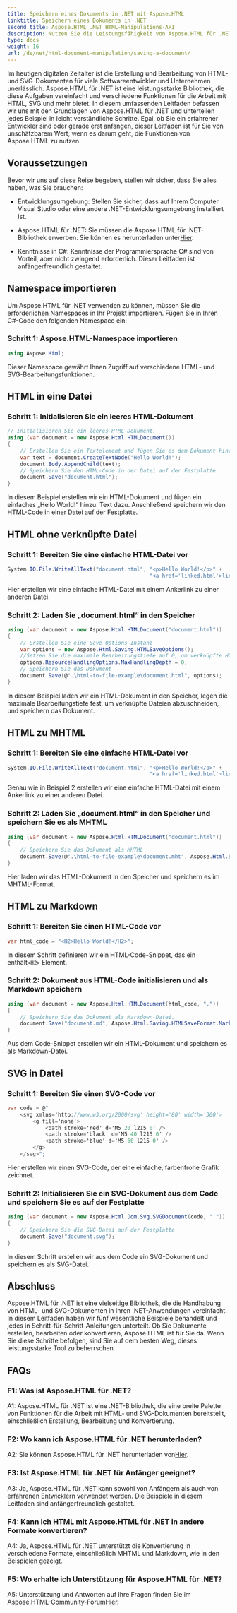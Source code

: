 ```yaml
---
title: Speichern eines Dokuments in .NET mit Aspose.HTML
linktitle: Speichern eines Dokuments in .NET
second_title: Aspose.HTML .NET HTML-Manipulations-API
description: Nutzen Sie die Leistungsfähigkeit von Aspose.HTML für .NET mit unserer Schritt-für-Schritt-Anleitung. Erfahren Sie, wie Sie HTML- und SVG-Dokumente erstellen, bearbeiten und konvertieren
type: docs
weight: 16
url: /de/net/html-document-manipulation/saving-a-document/
---
```


Im heutigen digitalen Zeitalter ist die Erstellung und Bearbeitung von HTML- und SVG-Dokumenten für viele Softwareentwickler und Unternehmen unerlässlich. Aspose.HTML für .NET ist eine leistungsstarke Bibliothek, die diese Aufgaben vereinfacht und verschiedene Funktionen für die Arbeit mit HTML, SVG und mehr bietet. In diesem umfassenden Leitfaden befassen wir uns mit den Grundlagen von Aspose.HTML für .NET und unterteilen jedes Beispiel in leicht verständliche Schritte. Egal, ob Sie ein erfahrener Entwickler sind oder gerade erst anfangen, dieser Leitfaden ist für Sie von unschätzbarem Wert, wenn es darum geht, die Funktionen von Aspose.HTML zu nutzen.

## Voraussetzungen

Bevor wir uns auf diese Reise begeben, stellen wir sicher, dass Sie alles haben, was Sie brauchen:

- Entwicklungsumgebung: Stellen Sie sicher, dass auf Ihrem Computer Visual Studio oder eine andere .NET-Entwicklungsumgebung installiert ist.

- Aspose.HTML für .NET: Sie müssen die Aspose.HTML für .NET-Bibliothek erwerben. Sie können es herunterladen unter[Hier](https://releases.aspose.com/html/net/).

- Kenntnisse in C#: Kenntnisse der Programmiersprache C# sind von Vorteil, aber nicht zwingend erforderlich. Dieser Leitfaden ist anfängerfreundlich gestaltet.

## Namespace importieren

Um Aspose.HTML für .NET verwenden zu können, müssen Sie die erforderlichen Namespaces in Ihr Projekt importieren. Fügen Sie in Ihren C#-Code den folgenden Namespace ein:

### Schritt 1: Aspose.HTML-Namespace importieren
```csharp
using Aspose.Html;
```

Dieser Namespace gewährt Ihnen Zugriff auf verschiedene HTML- und SVG-Bearbeitungsfunktionen.

## HTML in eine Datei

### Schritt 1: Initialisieren Sie ein leeres HTML-Dokument
```csharp
// Initialisieren Sie ein leeres HTML-Dokument.
using (var document = new Aspose.Html.HTMLDocument())
{
    // Erstellen Sie ein Textelement und fügen Sie es dem Dokument hinzu
    var text = document.CreateTextNode("Hello World!");
    document.Body.AppendChild(text);
    // Speichern Sie den HTML-Code in der Datei auf der Festplatte.
    document.Save("document.html");
}
```

In diesem Beispiel erstellen wir ein HTML-Dokument und fügen ein einfaches „Hello World!“ hinzu. Text dazu. Anschließend speichern wir den HTML-Code in einer Datei auf der Festplatte.

## HTML ohne verknüpfte Datei

### Schritt 1: Bereiten Sie eine einfache HTML-Datei vor
```csharp
System.IO.File.WriteAllText("document.html", "<p>Hello World!</p>" +
                                             "<a href='linked.html'>linked file</a>");
```

Hier erstellen wir eine einfache HTML-Datei mit einem Ankerlink zu einer anderen Datei.

### Schritt 2: Laden Sie „document.html“ in den Speicher
```csharp
using (var document = new Aspose.Html.HTMLDocument("document.html"))
{
    // Erstellen Sie eine Save Options-Instanz
    var options = new Aspose.Html.Saving.HTMLSaveOptions();
    //Setzen Sie die maximale Bearbeitungstiefe auf 0, um verknüpfte HTML-Dateien abzuschneiden.
    options.ResourceHandlingOptions.MaxHandlingDepth = 0;
    // Speichern Sie das Dokument
    document.Save(@".\html-to-file-example\document.html", options);
}
```

In diesem Beispiel laden wir ein HTML-Dokument in den Speicher, legen die maximale Bearbeitungstiefe fest, um verknüpfte Dateien abzuschneiden, und speichern das Dokument. 

## HTML zu MHTML

### Schritt 1: Bereiten Sie eine einfache HTML-Datei vor
```csharp
System.IO.File.WriteAllText("document.html", "<p>Hello World!</p>" +
                                             "<a href='linked.html'>linked file</a>");
```

Genau wie in Beispiel 2 erstellen wir eine einfache HTML-Datei mit einem Ankerlink zu einer anderen Datei.

### Schritt 2: Laden Sie „document.html“ in den Speicher und speichern Sie es als MHTML
```csharp
using (var document = new Aspose.Html.HTMLDocument("document.html"))
{
    // Speichern Sie das Dokument als MHTML
    document.Save(@".\html-to-file-example\document.mht", Aspose.Html.Saving.HTMLSaveFormat.MHTML);
}
```

Hier laden wir das HTML-Dokument in den Speicher und speichern es im MHTML-Format.

## HTML zu Markdown

### Schritt 1: Bereiten Sie einen HTML-Code vor
```csharp
var html_code = "<H2>Hello World!</H2>";
```

 In diesem Schritt definieren wir ein HTML-Code-Snippet, das ein enthält`<H2>` Element.

### Schritt 2: Dokument aus HTML-Code initialisieren und als Markdown speichern
```csharp
using (var document = new Aspose.Html.HTMLDocument(html_code, "."))
{
    // Speichern Sie das Dokument als Markdown-Datei.
    document.Save("document.md", Aspose.Html.Saving.HTMLSaveFormat.Markdown);
}
```

Aus dem Code-Snippet erstellen wir ein HTML-Dokument und speichern es als Markdown-Datei.

## SVG in Datei

### Schritt 1: Bereiten Sie einen SVG-Code vor
```csharp
var code = @"
    <svg xmlns='http://www.w3.org/2000/svg' height='80' width='300'>
        <g fill='none'>
            <path stroke='red' d='M5 20 l215 0' />
            <path stroke='black' d='M5 40 l215 0' />
            <path stroke='blue' d='M5 60 l215 0' />
        </g>
    </svg>";
```

Hier erstellen wir einen SVG-Code, der eine einfache, farbenfrohe Grafik zeichnet.

### Schritt 2: Initialisieren Sie ein SVG-Dokument aus dem Code und speichern Sie es auf der Festplatte
```csharp
using (var document = new Aspose.Html.Dom.Svg.SVGDocument(code, "."))
{
    // Speichern Sie die SVG-Datei auf der Festplatte
    document.Save("document.svg");
}
```

In diesem Schritt erstellen wir aus dem Code ein SVG-Dokument und speichern es als SVG-Datei.

## Abschluss

Aspose.HTML für .NET ist eine vielseitige Bibliothek, die die Handhabung von HTML- und SVG-Dokumenten in Ihren .NET-Anwendungen vereinfacht. In diesem Leitfaden haben wir fünf wesentliche Beispiele behandelt und jedes in Schritt-für-Schritt-Anleitungen unterteilt. Ob Sie Dokumente erstellen, bearbeiten oder konvertieren, Aspose.HTML ist für Sie da. Wenn Sie diese Schritte befolgen, sind Sie auf dem besten Weg, dieses leistungsstarke Tool zu beherrschen.

## FAQs

### F1: Was ist Aspose.HTML für .NET?

A1: Aspose.HTML für .NET ist eine .NET-Bibliothek, die eine breite Palette von Funktionen für die Arbeit mit HTML- und SVG-Dokumenten bereitstellt, einschließlich Erstellung, Bearbeitung und Konvertierung.

### F2: Wo kann ich Aspose.HTML für .NET herunterladen?

 A2: Sie können Aspose.HTML für .NET herunterladen von[Hier](https://releases.aspose.com/html/net/).

### F3: Ist Aspose.HTML für .NET für Anfänger geeignet?

A3: Ja, Aspose.HTML für .NET kann sowohl von Anfängern als auch von erfahrenen Entwicklern verwendet werden. Die Beispiele in diesem Leitfaden sind anfängerfreundlich gestaltet.

### F4: Kann ich HTML mit Aspose.HTML für .NET in andere Formate konvertieren?

A4: Ja, Aspose.HTML für .NET unterstützt die Konvertierung in verschiedene Formate, einschließlich MHTML und Markdown, wie in den Beispielen gezeigt.

### F5: Wo erhalte ich Unterstützung für Aspose.HTML für .NET?

 A5: Unterstützung und Antworten auf Ihre Fragen finden Sie im Aspose.HTML-Community-Forum[Hier](https://forum.aspose.com/).